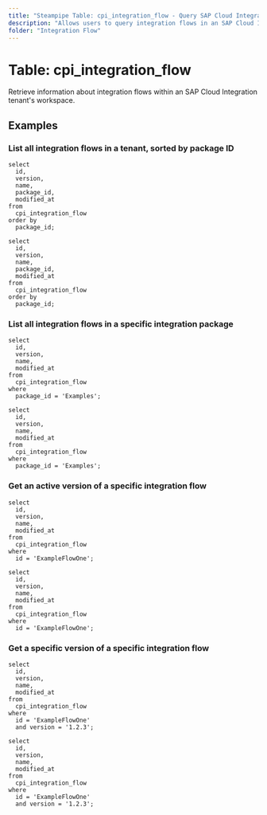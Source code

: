 ```yaml
---
title: "Steampipe Table: cpi_integration_flow - Query SAP Cloud Integration integration flows using SQL"
description: "Allows users to query integration flows in an SAP Cloud Integration tenant. This table provides information about integration flows, including integration flow ID, version, name, description, sender, receiver, and more."
folder: "Integration Flow"
---
```


# Table: cpi_integration_flow

Retrieve information about integration flows within an SAP Cloud Integration tenant's workspace.

## Examples

### List all integration flows in a tenant, sorted by package ID

```sql+postgres
select
  id,
  version,
  name,
  package_id,
  modified_at
from
  cpi_integration_flow
order by
  package_id;
```

```sql+sqlite
select
  id,
  version,
  name,
  package_id,
  modified_at
from
  cpi_integration_flow
order by
  package_id;
```

### List all integration flows in a specific integration package

```sql+postgres
select
  id,
  version,
  name,
  modified_at
from
  cpi_integration_flow
where
  package_id = 'Examples';
```

```sql+sqlite
select
  id,
  version,
  name,
  modified_at
from
  cpi_integration_flow
where
  package_id = 'Examples';
```

### Get an active version of a specific integration flow

```sql+postgres
select
  id,
  version,
  name,
  modified_at
from
  cpi_integration_flow
where
  id = 'ExampleFlowOne';
```

```sql+sqlite
select
  id,
  version,
  name,
  modified_at
from
  cpi_integration_flow
where
  id = 'ExampleFlowOne';
```

### Get a specific version of a specific integration flow

```sql+postgres
select
  id,
  version,
  name,
  modified_at
from
  cpi_integration_flow
where
  id = 'ExampleFlowOne'
  and version = '1.2.3';
```

```sql+sqlite
select
  id,
  version,
  name,
  modified_at
from
  cpi_integration_flow
where
  id = 'ExampleFlowOne'
  and version = '1.2.3';
```
